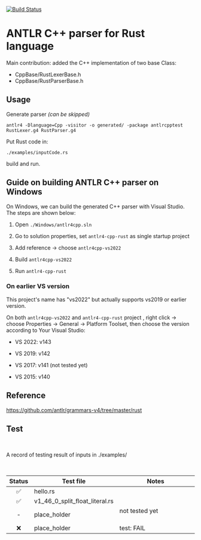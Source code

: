 [![Build Status](https://img.shields.io/badge/build%20-passing-brightgreen.svg)](https://github.com/jcju/antlr4-cpp-parser-for-rust)

# ANTLR C++ parser for Rust language



Main contribution: added the C++ implementation of two base Class:

- CppBase/RustLexerBase.h
- CppBase/RustParserBase.h


## Usage

Generate parser *(can be skipped)*
```
antlr4 -Dlanguage=Cpp -visitor -o generated/ -package antlrcpptest RustLexer.g4 RustParser.g4
```

Put Rust code in: 
```
./examples/inputCode.rs
```
build and run.


## Guide on building ANTLR C++ parser on Windows

On Windows, we can build the generated C++ parser with Visual Studio. The steps are shown below:

1. Open `./Windows/antlr4cpp.sln`

2. Go to solution properties, set `antlr4-cpp-rust` as single startup project

3. Add reference -> choose `antlr4cpp-vs2022`

4. Build `antlr4cpp-vs2022`

5. Run `antlr4-cpp-rust`

### On earlier VS version

This project's name has "vs2022" but actually supports vs2019 or earlier version.

On both `antlr4cpp-vs2022` and `antlr4-cpp-rust` project , right click -> choose Properties -> General -> Platform Toolset, then choose the version according to Your Visual Studio:

- VS 2022: v143

- VS 2019: v142

- VS 2017: v141 (not tested yet)

- VS 2015: v140

## Reference

https://github.com/antlr/grammars-v4/tree/master/rust



## Test

<br/>

A record of testing result of inputs in ./examples/

<br/>


| Status | Test file     | Notes                                                                       |
| :-: | --------------------- | --------------------------------------------------------------- |
| ✅  | hello.rs             |                                                                             |
| ✅  | v1_46_0_split_float_literal.rs |                                                                             |
| - | place_holder  | not tested yet &nbsp; &nbsp; &nbsp; &nbsp; &nbsp;&nbsp; &nbsp; &nbsp; &nbsp; &nbsp;&nbsp; &nbsp; &nbsp; &nbsp; &nbsp;&nbsp; &nbsp; &nbsp; &nbsp; &nbsp;&nbsp; &nbsp; &nbsp; &nbsp; &nbsp;&nbsp; &nbsp; &nbsp; &nbsp; &nbsp;|
| ❌  | place_holder            | test: FAIL                                                                  |
